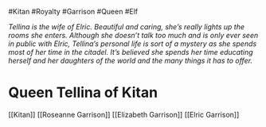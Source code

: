 #Kitan  #Royalty #Garrison #Queen #Elf

*Tellina is the wife of Elric. Beautiful and caring, she’s really lights up the rooms she enters. Although she doesn’t talk too much and is only ever seen in public with Elric, Tellina’s personal life is sort of a mystery as she spends most of her time in the citadel. It’s believed she spends her time educating herself and her daughters of the world and the many things it has to offer.*
# Queen Tellina of Kitan

[[Kitan]]
[[Roseanne Garrison]]
[[Elizabeth Garrison]]
[[Elric Garrison]]